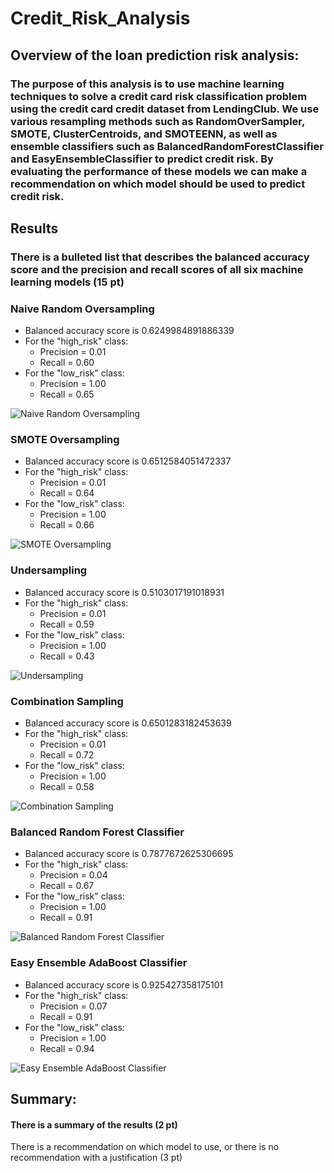 # Credit_Risk_Analysis

## Overview of the loan prediction risk analysis:
### The purpose of this analysis is to use machine learning techniques to solve a credit card risk classification problem using the credit card credit dataset from LendingClub. We use various resampling methods such as RandomOverSampler, SMOTE, ClusterCentroids, and SMOTEENN, as well as ensemble classifiers such as BalancedRandomForestClassifier and EasyEnsembleClassifier to predict credit risk. By evaluating the performance of these models we can make a recommendation on which model should be used to predict credit risk.

## Results
### There is a bulleted list that describes the balanced accuracy score and the precision and recall scores of all six machine learning models (15 pt)

### Naive Random Oversampling 
* Balanced accuracy score is 0.6249984891886339
* For the "high_risk" class:
  - Precision = 0.01
  - Recall = 0.60
* For the "low_risk" class:
  - Precision = 1.00
  - Recall = 0.65

![Naive Random Oversampling ](https://user-images.githubusercontent.com/118647523/231824175-d0d7b1c5-5a45-4fb5-9806-cd54ae56eaf1.png)

### SMOTE Oversampling 
* Balanced accuracy score is 0.6512584051472337
* For the "high_risk" class:
  - Precision = 0.01
  - Recall = 0.64
* For the "low_risk" class:
  - Precision = 1.00
  - Recall = 0.66

![SMOTE Oversampling](https://user-images.githubusercontent.com/118647523/231824190-a6f4646f-e7ad-4f4d-aea0-1bed8ad54a37.png)

### Undersampling 
* Balanced accuracy score is 0.5103017191018931
* For the "high_risk" class:
  - Precision = 0.01
  - Recall = 0.59
* For the "low_risk" class:
  - Precision = 1.00
  - Recall = 0.43

![Undersampling](https://user-images.githubusercontent.com/118647523/231824211-fe1ed5d3-d171-4595-beba-a9355ecdae16.png)

### Combination Sampling 
* Balanced accuracy score is 0.6501283182453639
* For the "high_risk" class:
  - Precision = 0.01
  - Recall = 0.72
* For the "low_risk" class:
  - Precision = 1.00
  - Recall = 0.58

![Combination Sampling ](https://user-images.githubusercontent.com/118647523/231824231-29f5278b-8149-4dff-8098-2842c7d06403.png)

### Balanced Random Forest Classifier 
* Balanced accuracy score is 0.7877672625306695
* For the "high_risk" class:
  - Precision = 0.04
  - Recall = 0.67
* For the "low_risk" class:
  - Precision = 1.00
  - Recall = 0.91

![Balanced Random Forest Classifier](https://user-images.githubusercontent.com/118647523/231824246-47734594-44cb-4a57-875f-519bf86bd1b2.png)

### Easy Ensemble AdaBoost Classifier
* Balanced accuracy score is 0.925427358175101
* For the "high_risk" class:
  - Precision = 0.07
  - Recall = 0.91
* For the "low_risk" class:
  - Precision = 1.00
  - Recall = 0.94

![Easy Ensemble AdaBoost Classifier](https://user-images.githubusercontent.com/118647523/231835520-9fdf59df-6d9e-4017-92b7-c76fdc41c9ea.png)

## Summary:
#### There is a summary of the results (2 pt)
There is a recommendation on which model to use, or there is no recommendation with a justification (3 pt)
